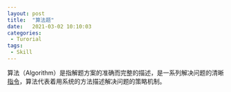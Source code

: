 ```yaml
---
layout: post
title:  "算法题"
date:   2021-03-02 10:10:03
categories:
 - Turorial
tags:
 - Skill
---
```


算法（Algorithm）是指解题方案的准确而完整的描述，是一系列解决问题的清晰[指令](https://baike.baidu.com/item/指令/3225201)，算法代表着用系统的方法描述解决问题的策略机制。
